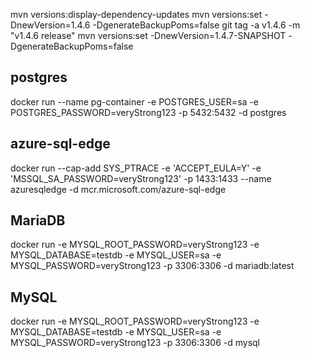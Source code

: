 mvn versions:display-dependency-updates
mvn versions:set -DnewVersion=1.4.6 -DgenerateBackupPoms=false
git tag -a v1.4.6 -m "v1.4.6 release"
mvn versions:set -DnewVersion=1.4.7-SNAPSHOT -DgenerateBackupPoms=false

## postgres
docker run --name pg-container -e POSTGRES_USER=sa -e POSTGRES_PASSWORD=veryStrong123 -p 5432:5432 -d postgres

## azure-sql-edge
docker run --cap-add SYS_PTRACE -e 'ACCEPT_EULA=Y' -e 'MSSQL_SA_PASSWORD=veryStrong123' -p 1433:1433 --name azuresqledge -d mcr.microsoft.com/azure-sql-edge

## MariaDB
docker run -e MYSQL_ROOT_PASSWORD=veryStrong123 -e MYSQL_DATABASE=testdb -e MYSQL_USER=sa -e MYSQL_PASSWORD=veryStrong123 -p 3306:3306 -d mariadb:latest

## MySQL
docker run -e MYSQL_ROOT_PASSWORD=veryStrong123 -e MYSQL_DATABASE=testdb -e MYSQL_USER=sa -e MYSQL_PASSWORD=veryStrong123 -p 3306:3306 -d mysql
